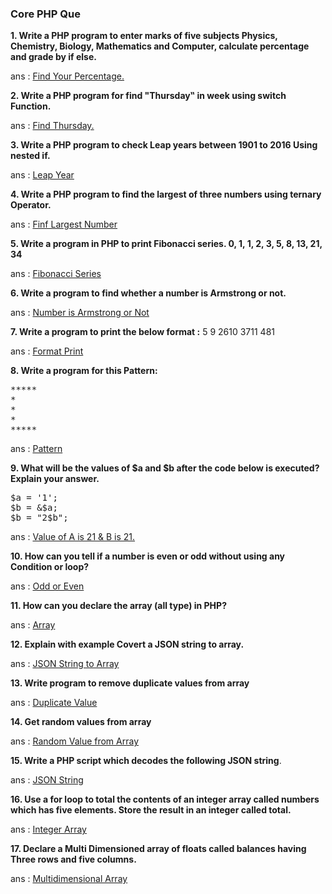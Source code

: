 <h3> Core PHP Que </h3>

<b>1.	Write a PHP program to enter marks of five subjects Physics, Chemistry, Biology, Mathematics and Computer, calculate percentage and grade by if else.</b>

ans : <a href="Answers/1.php"> Find Your Percentage. </a>

<b>2.	Write a PHP program for find "Thursday‟ in week using switch Function.</b>

ans : <a href="Answers/2.php"> Find Thursday. </a>

<b>3.	Write a PHP program to check Leap years between 1901 to 2016 Using nested if.</b>

ans : <a href="Answers/3.php"> Leap Year </a>

<b>4.	Write a PHP program to find the largest of three numbers using ternary Operator.</b>

ans : <a href="Answers/4.php"> Finf Largest Number </a>

<b>5.	Write a program in PHP to print Fibonacci series. 0, 1, 1, 2, 3, 5, 8, 13, 21, 34</b>

ans : <a href="Answers/5.php"> Fibonacci Series </a>

<b>6.	Write a program to find whether a number is Armstrong or not.</b>

ans : <a href="Answers/6.php"> Number is Armstrong or Not </a>

<b>7.	Write a program to print the below format :</b>
5 9
2610
3711
481

ans : <a href="Answers/7.php"> Format Print </a>

<b>8.	Write a program for this Pattern:</b>
<pre>
*****
*
*
*
*****
</pre>

ans : <a href="Answers/8.php"> Pattern </a>

<b>9.	What will be the values of $a and $b after the code below is executed? Explain your answer.</b>
<pre>
$a = '1';
$b = &$a;
$b = "2$b";
</pre>

ans : <a href="Answers/9.php"> Value of A is 21 & B is 21.  </a>

<b>10.	How can you tell if a number is even or odd without using any Condition or loop?</b>

ans : <a href="Answers/10.php"> Odd or Even </a>

<b>11.	How can you declare the array (all type) in PHP?</b>

ans : <a href="Answers/11.php"> Array </a>

<b>12. Explain with example Covert a JSON string to array.</b>

ans : <a href="Answers/11.php"> JSON String to Array </a>

<b>13.	Write program to remove duplicate values from array</b>

ans : <a href="Answers/13.php"> Duplicate Value </a>

<b>14.	Get random values from array</b>

ans : <a href="Answers/14.php"> Random Value from Array </a>

<b>15.	Write a PHP script which decodes the following JSON string</b>.

ans : <a href="Answers/15.php"> JSON String </a>

<b>16.	Use a for loop to total the contents of an integer array called numbers which has five elements. Store the result in an integer called total.</b>

ans : <a href="Answers/16.php"> Integer Array </a>

<b>17.	Declare a Multi Dimensioned array of floats called balances having Three rows and five columns.</b>

ans : <a href="Answers/17.php"> Multidimensional Array </a>
